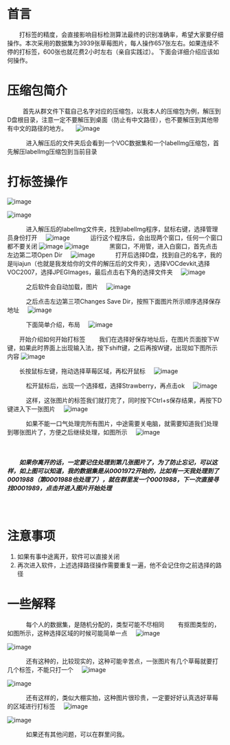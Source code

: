 # 首言
&emsp;&emsp;打标签的精度，会直接影响目标检测算法最终的识别准确率，希望大家要仔细操作。本次采用的数据集为3939张草莓图片，每人操作657张左右。如果连续不停的打标签，600张也就花费2小时左右（亲自实践过）。
下面会详细介绍应该如何操作。
# 压缩包简介
&nbsp;
&emsp;&emsp;首先从群文件下载自己名字对应的压缩包，以我本人的压缩包为例，解压到D盘根目录，注意一定不要解压到桌面（防止有中文路径），也不要解压到其他带有中文的路径的地方。
&nbsp;
&nbsp;
![image](https://user-images.githubusercontent.com/68058642/111780959-0f4bfa00-88f3-11eb-9dae-cb84cd7d33b3.png)

&nbsp;
&nbsp;
&emsp;&emsp;进入解压后的文件夹后会看到一个VOC数据集和一个labellmg压缩包，首先解压labellmg压缩包到当前目录
# 打标签操作

![image](https://user-images.githubusercontent.com/68058642/111781087-1ffc7000-88f3-11eb-8e3c-1e7b1355bbb3.png)

![image](https://user-images.githubusercontent.com/68058642/111781285-2be83200-88f3-11eb-9e27-acd2822c8c46.png)

&nbsp;
&nbsp;
&emsp;&emsp;进入解压后的labellmg文件夹，找到labellmg程序，鼠标右键，选择管理员身份打开
&nbsp;
&nbsp;
![image](https://user-images.githubusercontent.com/68058642/111782170-ac0e9780-88f3-11eb-8992-e5df62e7be6b.png)
&nbsp;
&nbsp;
&emsp;&emsp;运行这个程序后，会出现两个窗口，任何一个窗口都不要关闭
![image](https://user-images.githubusercontent.com/68058642/111782220-bc267700-88f3-11eb-881e-f1dd7d679f54.png)
![image](https://user-images.githubusercontent.com/68058642/111782704-4e2e7f80-88f4-11eb-8de6-e9226b35e459.png)
&nbsp;
&nbsp;
&emsp;&emsp;黑窗口，不用管，进入白窗口，首先点击左边第二项Open Dir
&nbsp;
&nbsp;
![image](https://user-images.githubusercontent.com/68058642/111782816-6f8f6b80-88f4-11eb-8bd6-4fe54da5d946.png)
&nbsp;
&nbsp;
&emsp;&emsp;打开后选择D盘，找到自己的名字，我的是lijiajun（也就是我发给你的文件的解压后的文件夹），选择VOCdevkit,选择VOC2007，选择JPEGImages，最后点击右下角的选择文件夹
&nbsp;
&nbsp;
![image](https://user-images.githubusercontent.com/68058642/111782867-7fa74b00-88f4-11eb-8aee-1f27a855eadf.png)

&nbsp;
&nbsp;
&emsp;&emsp;之后软件会自动加载，图片
&nbsp;
&nbsp;
![image](https://user-images.githubusercontent.com/68058642/111782908-8d5cd080-88f4-11eb-8485-7bad9d73bf61.png)

&nbsp;
&nbsp;
&emsp;&emsp;之后点击左边第三项Changes Save Dir，按照下面图片所示顺序选择保存地址
&nbsp;
&nbsp;
![image](https://user-images.githubusercontent.com/68058642/111782945-9c438300-88f4-11eb-970a-bb811537bc4a.png)

&nbsp;
&nbsp;
&emsp;&emsp;下面简单介绍，布局
&nbsp;
&nbsp;
![image](https://user-images.githubusercontent.com/68058642/111782993-ae252600-88f4-11eb-9233-b4c0e5f68663.png)

&emsp;&emsp;开始介绍如何开始打标签
&emsp;&emsp;我们在选择好保存地址后，在图片页面按下W键，如果此时界面上出现输入法，按下shift键，之后再按W键，出现如下图所示内容
![image](https://user-images.githubusercontent.com/68058642/111783035-ba10e800-88f4-11eb-9d84-8e68b5cab9bb.png)


&emsp;&emsp;长按鼠标左键，拖动选择草莓区域，再松开鼠标
&nbsp;
&nbsp;
![image](https://user-images.githubusercontent.com/68058642/111783066-c5fcaa00-88f4-11eb-89f2-b587ec63ae3b.png)

&nbsp;
&nbsp;
&emsp;&emsp;松开鼠标后，出现一个选择框，选择Strawberry，再点击ok
&nbsp;
&nbsp;
![image](https://user-images.githubusercontent.com/68058642/111783110-d14fd580-88f4-11eb-9843-67c78ead0892.png)

&nbsp;
&nbsp;
&emsp;&emsp;这样，这张图片的标签我们就打完了，同时按下Ctrl+s保存结果，再按下D键进入下一张图片
&nbsp;
&nbsp;
![image](https://user-images.githubusercontent.com/68058642/111783137-db71d400-88f4-11eb-93f0-f1939d8db234.png)

&nbsp;
&nbsp;
&emsp;&emsp;如果不能一口气处理完所有图片，中途需要关电脑，就需要知道我们处理到哪张图片了，方便之后继续处理，如图所示
&nbsp;
&nbsp;
![image](https://user-images.githubusercontent.com/68058642/111783176-e75d9600-88f4-11eb-8c1a-bc0c10aff009.png)

&nbsp;
&nbsp;
##### &emsp;&emsp;如果你离开的话，一定要记住处理到第几张图片了，为了防止忘记，可以这样，如上图可以知道，我的数据集是从0001972开始的，比如有一天我处理到了0001988（第0001988也处理了），就在群里发一个0001988，下一次直接寻找0001989，点击并进入图片开始处理
&nbsp;
&nbsp;
# 注意事项
1. 如果有事中途离开，软件可以直接关闭
2. 再次进入软件，上述选择路径操作需要重复一遍，他不会记住你之前选择的路径
# 一些解释
&nbsp;
&nbsp;
&emsp;&emsp;每个人的数据集，是随机分配的，类型可能不尽相同
&emsp;&emsp;有抠图类型的，如图所示，这种选择区域的时候可能简单一点
&nbsp;
&nbsp;
![image](https://user-images.githubusercontent.com/68058642/111783231-f6dcdf00-88f4-11eb-8f02-cc6e9c6b6e6d.png)

![image](https://user-images.githubusercontent.com/68058642/111783281-03f9ce00-88f5-11eb-8c36-09d46d637a9b.png)

&nbsp;
&nbsp;
&emsp;&emsp;还有这种的，比较现实的，这种可能辛苦点，一张图片有几个草莓就要打几个标签，不能只打一个
&nbsp;
&nbsp;
![image](https://user-images.githubusercontent.com/68058642/111783318-0eb46300-88f5-11eb-9266-68f3910e5768.png)

![image](https://user-images.githubusercontent.com/68058642/111783370-1e33ac00-88f5-11eb-9797-15b86e36edf7.png)

&nbsp;
&nbsp;
&emsp;&emsp;还有这样的，类似大棚实拍，这种图片很珍贵，一定要好好认真选好草莓的区域进行打标签
&nbsp;
&nbsp;
![image](https://user-images.githubusercontent.com/68058642/111783410-2ab80480-88f5-11eb-9f12-98be8f43afdd.png)

![image](https://user-images.githubusercontent.com/68058642/111783456-35729980-88f5-11eb-8040-914f5744037b.png)

&nbsp;
&nbsp;
&emsp;&emsp;如果还有其他问题，可以在群里问我。
&nbsp;
&nbsp;&nbsp;
&nbsp;

